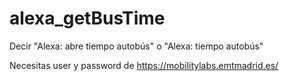 # alexa_getBusTime

Decir "Alexa: abre tiempo autobús" o "Alexa: tiempo autobús"

Necesitas user y password de https://mobilitylabs.emtmadrid.es/